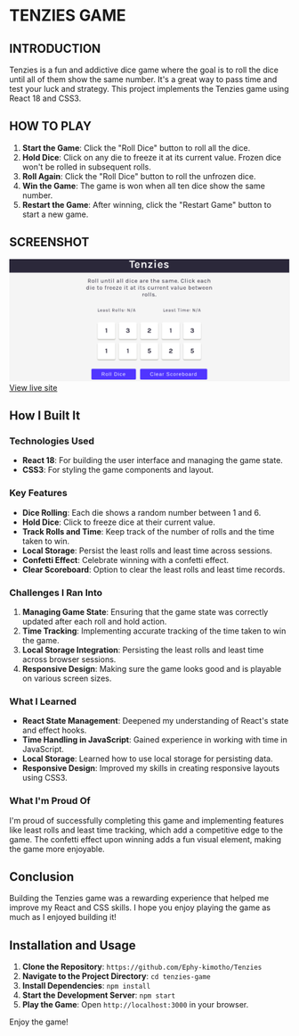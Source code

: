 # TENZIES GAME

## INTRODUCTION
Tenzies is a fun and addictive dice game where the goal is to roll the dice until all of them show the same number. It's a great way to pass time and test your luck and strategy. This project implements the Tenzies game using React 18 and CSS3.

## HOW TO PLAY
1. **Start the Game**: Click the "Roll Dice" button to roll all the dice.
2. **Hold Dice**: Click on any die to freeze it at its current value. Frozen dice won't be rolled in subsequent rolls.
3. **Roll Again**: Click the "Roll Dice" button to roll the unfrozen dice.
4. **Win the Game**: The game is won when all ten dice show the same number.
5. **Restart the Game**: After winning, click the "Restart Game" button to start a new game.

## SCREENSHOT
![Screenshot](./src/assests/tenzies.png)
[View live site](https://tenzies-0a3.netlify.app/)

## How I Built It
### Technologies Used
- **React 18**: For building the user interface and managing the game state.
- **CSS3**: For styling the game components and layout.

### Key Features
- **Dice Rolling**: Each die shows a random number between 1 and 6.
- **Hold Dice**: Click to freeze dice at their current value.
- **Track Rolls and Time**: Keep track of the number of rolls and the time taken to win.
- **Local Storage**: Persist the least rolls and least time across sessions.
- **Confetti Effect**: Celebrate winning with a confetti effect.
- **Clear Scoreboard**: Option to clear the least rolls and least time records.

### Challenges I Ran Into
1. **Managing Game State**: Ensuring that the game state was correctly updated after each roll and hold action.
2. **Time Tracking**: Implementing accurate tracking of the time taken to win the game.
3. **Local Storage Integration**: Persisting the least rolls and least time across browser sessions.
4. **Responsive Design**: Making sure the game looks good and is playable on various screen sizes.

### What I Learned
- **React State Management**: Deepened my understanding of React's state and effect hooks.
- **Time Handling in JavaScript**: Gained experience in working with time in JavaScript.
- **Local Storage**: Learned how to use local storage for persisting data.
- **Responsive Design**: Improved my skills in creating responsive layouts using CSS3.

### What I'm Proud Of
I'm proud of successfully completing this game and implementing features like least rolls and least time tracking, which add a competitive edge to the game. The confetti effect upon winning adds a fun visual element, making the game more enjoyable.

## Conclusion
Building the Tenzies game was a rewarding experience that helped me improve my React and CSS skills. I hope you enjoy playing the game as much as I enjoyed building it!

## Installation and Usage
1. **Clone the Repository**: `https://github.com/Ephy-kimotho/Tenzies`
2. **Navigate to the Project Directory**: `cd tenzies-game`
3. **Install Dependencies**: `npm install`
4. **Start the Development Server**: `npm start`
5. **Play the Game**: Open `http://localhost:3000` in your browser.

Enjoy the game!

